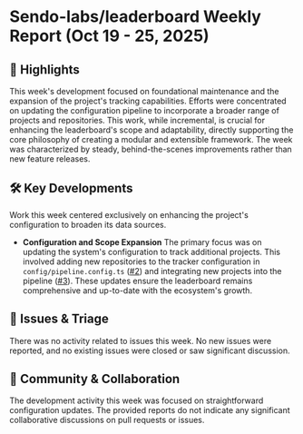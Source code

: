 # Sendo-labs/leaderboard Weekly Report (Oct 19 - 25, 2025)

## 🚀 Highlights
This week's development focused on foundational maintenance and the expansion of the project's tracking capabilities. Efforts were concentrated on updating the configuration pipeline to incorporate a broader range of projects and repositories. This work, while incremental, is crucial for enhancing the leaderboard's scope and adaptability, directly supporting the core philosophy of creating a modular and extensible framework. The week was characterized by steady, behind-the-scenes improvements rather than new feature releases.

## 🛠️ Key Developments
Work this week centered exclusively on enhancing the project's configuration to broaden its data sources.

- **Configuration and Scope Expansion**
  The primary focus was on updating the system's configuration to track additional projects. This involved adding new repositories to the tracker configuration in `config/pipeline.config.ts` ([#2](https://github.com/Sendo-labs/leaderboard/pull/2)) and integrating new projects into the pipeline ([#3](https://github.com/Sendo-labs/leaderboard/pull/3)). These updates ensure the leaderboard remains comprehensive and up-to-date with the ecosystem's growth.

## 🐛 Issues & Triage
There was no activity related to issues this week. No new issues were reported, and no existing issues were closed or saw significant discussion.

## 💬 Community & Collaboration
The development activity this week was focused on straightforward configuration updates. The provided reports do not indicate any significant collaborative discussions on pull requests or issues.